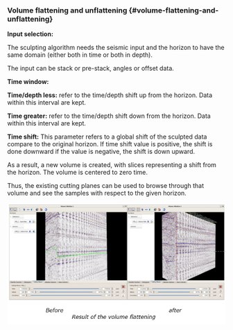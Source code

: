 ### Volume flattening and unflattening {#volume-flattening-and-unflattening}

**Input selection:**

The sculpting algorithm needs the seismic input and the horizon to have the same domain \(either both in time or both in depth\).

The input can be stack or pre-stack, angles or offset data.

**Time window:**

**Time/depth less:** refer to the time/depth shift up from the horizon. Data within this interval are kept.

**Time greater:** refer to the time/depth shift down from the horizon. Data within this interval are kept.

**Time shift:** This parameter refers to a global shift of the sculpted data compare to the original horizon. If time shift value is positive, the shift is done downward if the value is negative, the shift is down upward.

As a result, a new volume is created, with slices representing a shift from the horizon. The volume is centered to zero time.

Thus, the existing cutting planes can be used to browse through that volume and see the samples with respect to the given horizon.

![](/assets/103_Interpretation.png)



